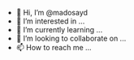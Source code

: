 - 👋 Hi, I’m @madosayd
- 👀 I’m interested in ...
- 🌱 I’m currently learning ...
- 💞️ I’m looking to collaborate on ...
- 📫 How to reach me ...

<!---
madosayd/madosayd is a ✨ special ✨ repository because its `README.md` (this file) appears on your GitHub profile.
You can click the Preview link to take a look at your changes.
--->
